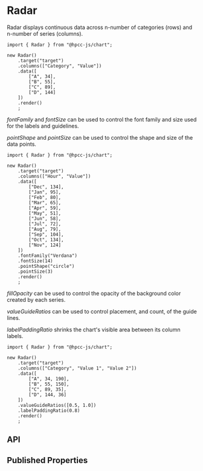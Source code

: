 # Radar

<!--meta
{
    "source": "https://github.com/hpcc-systems/Visualization/blob/master/packages/chart/src/Radar.ts#L6",
    "extends": "SVGWidget"
}
-->

Radar displays continuous data across n-number of categories (rows) and n-number of series (columns).

```sample-code
import { Radar } from "@hpcc-js/chart";

new Radar()
    .target("target")
    .columns(["Category", "Value"])
    .data([
        ["A", 34],
        ["B", 55],
        ["C", 89],
        ["D", 144]
    ])
    .render()
    ;
```

_fontFamily_ and _fontSize_ can be used to control the font family and size used for the labels and guidelines.

_pointShape_ and _pointSize_ can be used to control the shape and size of the data points. 

```sample-code
import { Radar } from "@hpcc-js/chart";

new Radar()
    .target("target")
    .columns(["Hour", "Value"])
    .data([
        ["Dec", 134],
        ["Jan", 95],
        ["Feb", 80],
        ["Mar", 65],
        ["Apr", 59],
        ["May", 51],
        ["Jun", 58],
        ["Jul", 72],
        ["Aug", 79],
        ["Sep", 104],
        ["Oct", 134],
        ["Nov", 124]
    ])
    .fontFamily("Verdana")
    .fontSize(14)
    .pointShape("circle")
    .pointSize(3)
    .render()
    ;
```

_fillOpacity_ can be used to control the opacity of the background color created by each series.

_valueGuideRatios_ can be used to control placement, and count, of the guide lines.

_labelPaddingRatio_ shrinks the chart's visible area between its column labels.

```sample-code
import { Radar } from "@hpcc-js/chart";

new Radar()
    .target("target")
    .columns(["Category", "Value 1", "Value 2"])
    .data([
        ["A", 34, 190],
        ["B", 55, 150],
        ["C", 89, 35],
        ["D", 144, 36]
    ])
    .valueGuideRatios([0.5, 1.0])
    .labelPaddingRatio(0.8)
    .render()
    ;
```

## API

## Published Properties
```@hpcc-js/chart:Radar
```
